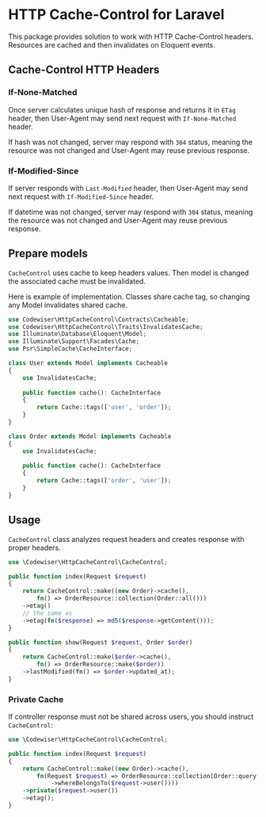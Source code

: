# HTTP Cache-Control for Laravel

This package provides solution to work with HTTP Cache-Control headers. Resources are cached and then invalidates on Eloquent events.

## Cache-Control HTTP Headers

### If-None-Matched

Once server calculates unique hash of response and returns it in `ETag` header, then User-Agent may send next request with `If-None-Matched` header.

If hash was not changed, server may respond with `304` status, meaning the resource was not changed and User-Agent may reuse previous response.

### If-Modified-Since

If server responds with `Last-Modified` header, then User-Agent may send next request with `If-Modified-Since` header.

If datetime was not changed, server may respond with `304` status, meaning the resource was not changed and User-Agent may reuse previous response.

## Prepare models

`CacheControl` uses cache to keep headers values. Then model is 
changed the associated cache must be invalidated.

Here is example of implementation. Classes share cache tag, so changing any 
Model invalidates shared cache.

```php
use Codewiser\HttpCacheControl\Contracts\Cacheable;
use Codewiser\HttpCacheControl\Traits\InvalidatesCache;
use Illuminate\Database\Eloquent\Model;
use Illuminate\Support\Facades\Cache;
use Psr\SimpleCache\CacheInterface;

class User extends Model implements Cacheable
{
    use InvalidatesCache;
    
    public function cache(): CacheInterface
    {
        return Cache::tags(['user', 'order']);
    }
}

class Order extends Model implements Cacheable
{
    use InvalidatesCache;
    
    public function cache(): CacheInterface
    {
        return Cache::tags(['order', 'user']);
    }
}
```

## Usage

`CacheControl` class analyzes request headers and creates response with proper headers.

```php
use \Codewiser\HttpCacheControl\CacheControl;

public function index(Request $request)
{
    return CacheControl::make((new Order)->cache(), 
        fn() => OrderResource::collection(Order::all()))
    ->etag()
    // the same as
    ->etag(fn($response) => md5($response->getContent()));
}

public function show(Request $request, Order $order)
{
    return CacheControl::make($order->cache(), 
        fn() => OrderResource::make($order))
    ->lastModified(fn() => $order->updated_at);
}
```

### Private Cache

If controller response must not be shared across users, you should instruct `CacheControl`:

```php
use \Codewiser\HttpCacheControl\CacheControl;

public function index(Request $request)
{
    return CacheControl::make((new Order)->cache(), 
        fn(Request $request) => OrderResource::collection(Order::query()
            ->whereBelongsTo($request->user())))
    ->private($request->user())
    ->etag();
}
```

